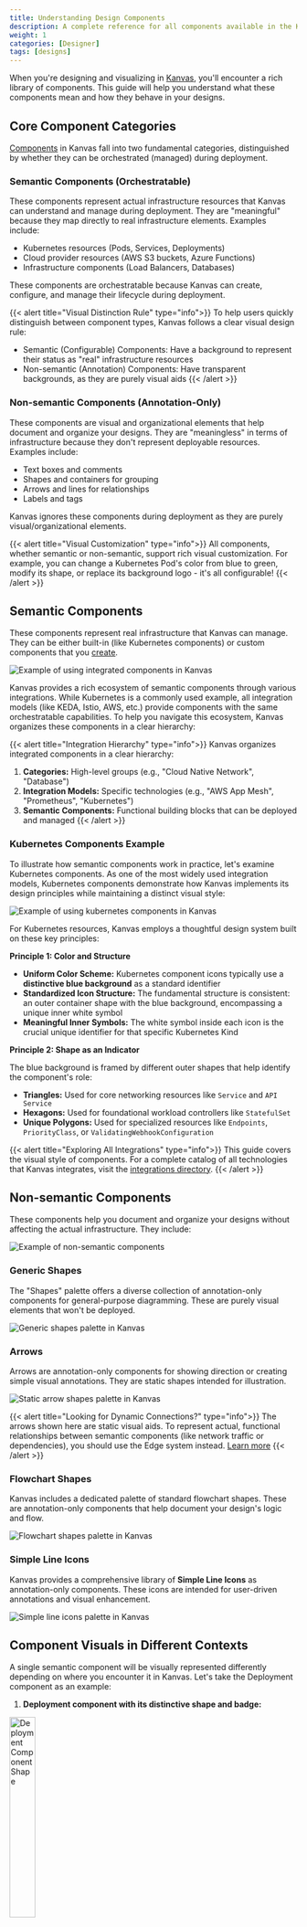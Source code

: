 ```yaml
---
title: Understanding Design Components
description: A complete reference for all components available in the Kanvas designer.
weight: 1
categories: [Designer]
tags: [designs]
---
```


When you're designing and visualizing in [Kanvas](https://kanvas.new/), you'll encounter a rich library of components. This guide will help you understand what these components mean and how they behave in your designs.

## Core Component Categories

[Components](https://docs.meshery.io/concepts/logical/components) in Kanvas fall into two fundamental categories, distinguished by whether they can be orchestrated (managed) during deployment.

### Semantic Components (Orchestratable)
These components represent actual infrastructure resources that Kanvas can understand and manage during deployment. They are "meaningful" because they map directly to real infrastructure elements. Examples include:
- Kubernetes resources (Pods, Services, Deployments)
- Cloud provider resources (AWS S3 buckets, Azure Functions)
- Infrastructure components (Load Balancers, Databases)

These components are orchestratable because Kanvas can create, configure, and manage their lifecycle during deployment.

{{< alert title="Visual Distinction Rule" type="info">}}
To help users quickly distinguish between component types, Kanvas follows a clear visual design rule:
- Semantic (Configurable) Components: Have a background to represent their status as "real" infrastructure resources
- Non-semantic (Annotation) Components: Have transparent backgrounds, as they are purely visual aids
{{< /alert >}}

### Non-semantic Components (Annotation-Only)
These components are visual and organizational elements that help document and organize your designs. They are "meaningless" in terms of infrastructure because they don't represent deployable resources. Examples include:
- Text boxes and comments
- Shapes and containers for grouping
- Arrows and lines for relationships
- Labels and tags

Kanvas ignores these components during deployment as they are purely visual/organizational elements.

{{< alert title="Visual Customization" type="info">}}
All components, whether semantic or non-semantic, support rich visual customization. For example, you can change a Kubernetes Pod's color from blue to green, modify its shape, or replace its background logo - it's all configurable!
{{< /alert >}}

## Semantic Components

These components represent real infrastructure that Kanvas can manage. They can be either built-in (like Kubernetes components) or custom components that you [create](https://docs.meshery.io/guides/configuration-management/creating-models).

![Example of using integrated components in Kanvas](images/component_style.gif)

Kanvas provides a rich ecosystem of semantic components through various integrations. While Kubernetes is a commonly used example, all integration models (like KEDA, Istio, AWS, etc.) provide components with the same orchestratable capabilities. To help you navigate this ecosystem, Kanvas organizes these components in a clear hierarchy:

{{< alert title="Integration Hierarchy" type="info">}}
Kanvas organizes integrated components in a clear hierarchy:
1. **Categories:** High-level groups (e.g., "Cloud Native Network", "Database")
2. **Integration Models:** Specific technologies (e.g., "AWS App Mesh", "Prometheus", "Kubernetes")
3. **Semantic Components:** Functional building blocks that can be deployed and managed
{{< /alert >}}

### Kubernetes Components Example

To illustrate how semantic components work in practice, let's examine Kubernetes components. As one of the most widely used integration models, Kubernetes components demonstrate how Kanvas implements its design principles while maintaining a distinct visual style:

![Example of using kubernetes components in Kanvas](images/k8s_style.gif)

For Kubernetes resources, Kanvas employs a thoughtful design system built on these key principles:

**Principle 1: Color and Structure**
- **Uniform Color Scheme:** Kubernetes component icons typically use a **distinctive blue background** as a standard identifier
- **Standardized Icon Structure:** The fundamental structure is consistent: an outer container shape with the blue background, encompassing a unique inner white symbol
- **Meaningful Inner Symbols:** The white symbol inside each icon is the crucial unique identifier for that specific Kubernetes Kind

**Principle 2: Shape as an Indicator**

The blue background is framed by different outer shapes that help identify the component's role:

- **Triangles:** Used for core networking resources like `Service` and `API Service`
- **Hexagons:** Used for foundational workload controllers like `StatefulSet`
- **Unique Polygons:** Used for specialized resources like `Endpoints`, `PriorityClass`, or `ValidatingWebhookConfiguration`

{{< alert title="Exploring All Integrations" type="info">}}
This guide covers the visual style of components. For a complete catalog of all technologies that Kanvas integrates, visit the <a href="https://docs.meshery.io/extensions/integrations">integrations directory</a>.
{{< /alert >}}

## Non-semantic Components

These components help you document and organize your designs without affecting the actual infrastructure. They include:

![Example of non-semantic components](images/shape_style.gif)

### Generic Shapes

The "Shapes" palette offers a diverse collection of annotation-only components for general-purpose diagramming. These are purely visual elements that won't be deployed.

![Generic shapes palette in Kanvas](images/shapes.png)

### Arrows

Arrows are annotation-only components for showing direction or creating simple visual annotations. They are static shapes intended for illustration.

![Static arrow shapes palette in Kanvas](images/arrows.png)

{{< alert title="Looking for Dynamic Connections?" type="info">}}
The arrows shown here are static visual aids. To represent actual, functional relationships between semantic components (like network traffic or dependencies), you should use the Edge system instead. <a href="https://docs.meshery.io/extensions/edges-shape-guide">Learn more</a>
{{< /alert >}}

### Flowchart Shapes

Kanvas includes a dedicated palette of standard flowchart shapes. These are annotation-only components that help document your design's logic and flow.

![Flowchart shapes palette in Kanvas](images/flowchart.png)

### Simple Line Icons

Kanvas provides a comprehensive library of **Simple Line Icons** as annotation-only components. These icons are intended for user-driven annotations and visual enhancement.

![Simple line icons palette in Kanvas](images/simple_line_icons.png)

## Component Visuals in Different Contexts

A single semantic component will be visually represented differently depending on where you encounter it in Kanvas. Let's take the Deployment component as an example:

1. **Deployment component with its distinctive shape and badge:**

<img src="./images/deployment-shape.png" alt="Deployment Component Shape" style="width:30%; height:auto;" />

2. **Deployment icon as it appears in a component selection panel:**

![Deployment icon in a component selection panel](images/deployment-icon.png)

3. **Deployment component as seen in a cluster resource overview:**

![Deployment component in a cluster resource overview](images/deployment-dashboard.png)

{{< alert title="Learn More About Interpreting Designs" type="info">}}
To learn how to interpret and understand designs in practice, including how components work together in a design, visit our comprehensive guide in the <a href="https://cloud.layer5.io/academy/learning-paths/mastering-meshery/introduction-to-meshery?chapter=interpreting-meshery-designs">Layer5 Academy</a>.
{{< /alert >}}